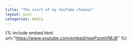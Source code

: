 ```yaml
---
title: "The start of my YouTube channel"
layout: post
categories: media
---
```


{% include embed.html url="https://www.youtube.com/embed/npePzomVMJ8" %}
